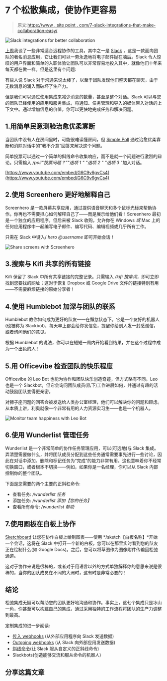 # 7 个松散集成，使协作更容易

> 原文:[https://www . site point . com/7-slack-integrations-that-make-collaboration-easy/](https://www.sitepoint.com/7-slack-integrations-that-make-collaboration-easier/)

![Slack integrations for better collaboration](../Images/eb04996ecb11af366e1d1faa6ba4f845.png)

[上周](https://www.sitepoint.com/7-excellent-collaboration-tools-remote-teams/)我谈了一些非常适合远程协作的工具，其中之一是 [Slack](https://slack.com/) ，这是一款面向团队的著名消息应用，它让我们可以一劳永逸地将电子邮件抛在脑后。Slack 令人惊叹的用户界面和简单的入职体验让团队可以非常容易地投入其中，就像他们十年来每天都在做一样。但是这里有个问题:

有些人说 Slack 对于沟通来说太棒了，以至于团队发现他们整天都在聊天，由于无数消息的涌入而破坏了生产力。

但是我们可以通过使用集成来减少消息的数量，甚至是整个对话。Slack 可以与您的团队已经使用的应用和服务集成，将通知、任务管理和导入的媒体带入对话的上下文中。通过增加信息的价值，你可以更快地完成任务和解决问题。

## 1.用简单民意测验治愈优柔寡断

当团队中没有人在房间里时，可能很难读懂房间，但 [Simple Poll](https://simplepoll.rocks/) 通过治愈优柔寡断和消除对话中的“我不介意”回答来解决这个问题。

简单投票可以通过一个简单的斜线命令收集响应，而不是就一个问题进行激烈的辩论。只需输入 */poll“投票问题？”"选项 1 " "选项 2 " "选项 3* "加入对话。

[https://www.youtube.com/embed/G6C9v6gvCs4](https://www.youtube.com/embed/G6C9v6gvCs4)

## 2.使用 Screenhero 更好地解释自己

Screenhero 是一款屏幕共享应用，通过提供语音聊天和多个鼠标光标来帮助协作。你再也不需要担心如何解释自己了——而是展示给他们看！Screenhero 最初是一个独立的应用程序，但后来被 Slack 收购，允许你在 Windows *或* Mac 上的任何应用程序中一起编写电子邮件、编写代码、编辑视频或几乎所有工作。

只需在 Slack 中键入/ *hero @username* 即可开始会话！

![Share screens with Screenhero](../Images/f0c827a0f684f690eb14157f7fe05858.png)

## 3.搜索与 Kifi 共享的所有链接

Kifi 保留了 Slack 中所有共享链接的完整记录。只需输入 */kifi 搜索词*，即可立即找到您要找的网址；这对于恢复 Dropbox 或 Google Drive 文件的链接特别有用——不需要麻烦链接的原始分享者！

## 4.使用 Humblebot 加深与团队的联系

Humblebot 教你如何成为更好的队友——在懈怠状态下。它是一个友好的机器人(也被称为 Slackbot)，每天早上都会给你发信息，提醒你给别人发一封感谢信，或者询问他们的意见。

根据 Humblebot 的说法，你可以在短短一周内开始看到结果，并在这个过程中成为一个出色的人！

## 5.用 Officevibe 检查团队的快乐程度

Officevibe 的 Leo Bot 也能为协作和团队快乐创造奇迹，但方式略有不同。Leo 也是一个 Slackbot，但它会询问团队成员(私下)工作进展如何，并通过有趣的活动鼓励团队变得更亲密。

对狮子座问题的回答会被发送给人类办公室经理，他们可以解决你的问题和顾虑。从本质上讲，利奥就像一个非常有用的人力资源实习生——也是一个机器人。

![Monitor team happiness with Leo Bot](../Images/8ce8c30eaa2800bb43de533a6afba853.png)

## 6.使用 Wunderlist 管理任务

Wunderlist 是一个非常简单的协作任务管理应用，可以(可选地)与 Slack 集成。弄清楚需要做什么，并将团队成员分配到这些任务通常需要事先进行一些讨论，因此在对话中添加、删除和标记任务为“完成”的能力非常有用。这也意味着你不经常切换窗口，或者根本不切换——例如，如果你是一名经理，你可以从 Slack 内部控制你的整个团队。

下面是您需要的两个主要的正斜杠命令:

*   查看任务: */wunderlist 任务*
*   添加任务: */wunderlist 添加【您的任务】*
*   查看所有命令: */wunderlist 帮助*

## 7.使用画板在白板上协作

[Sketchboard](https://sketchboard.io/slack) 让您在协作白板上绘制图表——使用 */sketch【白板名称】*开始一个会话，这将在 Slack 中打开一个新的白板，您可以在那里实时看到您的队友正在绘制什么(如 Google Docs)。之后，您可以将草图作为图像附件传输回松弛通道。

这对于协作来说是很棒的，或者对于用语言以外的方式单独解释你的意思来说是很棒的，当你的团队成员在不同的大洲时，这有时是非常必要的！

## 结论

松弛集成无疑可以帮助您的团队更好地沟通和协作。事实上，这七个集成只是冰山一角，你甚至可以[构建自己的](https://api.slack.com/custom-integrations)集成，通过采用独特的工作流程将团队的生产力调整到最高。

定制集成的进一步阅读:

*   [传入 webhooks](https://api.slack.com/incoming-webhooks) (从外部应用程序向 Slack 发送数据)
*   [Outgoing webhooks](https://api.slack.com/outgoing-webhooks) (从 Slack 向外部应用发送数据)
*   [斜线命令](https://api.slack.com/slash-commands)(让 Slack 服从自定义的正斜线命令)
*   Slackbots(创造能够交流和服从命令的机器人)

## 分享这篇文章